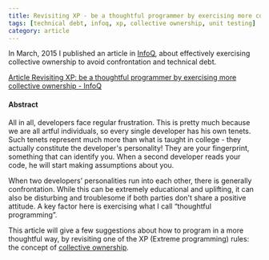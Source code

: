 ```yaml
---
title: Revisiting XP - be a thoughtful programmer by exercising more collective ownership
tags: [technical debt, infoq, xp, collective ownership, unit testing]
category: article
---
```


In March, 2015 I published an article in [InfoQ](http://www.infoq.com), about  effectively exercising collective ownership to avoid confrontation and technical debt.

[Article Revisiting XP: be a thoughtful programmer by exercising more collective ownership - InfoQ](http://www.infoq.com/articles/revisit-p-collective)

#### Abstract
All in all, developers face regular frustration. This is pretty much because we are all artful individuals, so every single developer has his own tenets. Such tenets represent much more than what is taught in college - they actually constitute the developer's personality! They are your fingerprint, something that can identify you. When a second developer reads your code, he will start making assumptions about you.

When two developers’ personalities run into each other, there is generally confrontation. While this can be extremely educational and uplifting, it can also be disturbing and troublesome if both parties don't share a positive attitude. A key factor here is exercising what I call “thoughtful programming”.

This article will give a few suggestions about how to program in a more thoughtful way, by revisiting one of the XP (Extreme programming) rules: the concept of [collective ownership](http://www.extremeprogramming.org/rules/collective.html).
